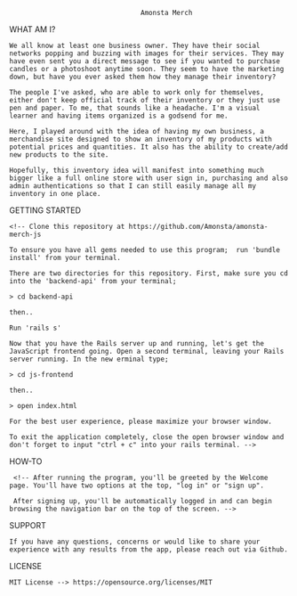 
                                     Amonsta Merch



WHAT AM I?

    We all know at least one business owner. They have their social networks popping and buzzing with images for their services. They may have even sent you a direct message to see if you wanted to purchase candles or a photoshoot anytime soon. They seem to have the marketing down, but have you ever asked them how they manage their inventory?

    The people I've asked, who are able to work only for themselves, either don't keep official track of their inventory or they just use pen and paper. To me, that sounds like a headache. I'm a visual learner and having items organized is a godsend for me. 

    Here, I played around with the idea of having my own business, a merchandise site designed to show an inventory of my products with potential prices and quantities. It also has the ability to create/add new products to the site. 

    Hopefully, this inventory idea will manifest into something much bigger like a full online store with user sign in, purchasing and also admin authentications so that I can still easily manage all my inventory in one place.
   

    
GETTING STARTED
    
    <!-- Clone this repository at https://github.com/Amonsta/amonsta-merch-js

    To ensure you have all gems needed to use this program;  run 'bundle install' from your terminal.
    
    There are two directories for this repository. First, make sure you cd into the 'backend-api' from your terminal;

    > cd backend-api

    then..

    Run 'rails s'

    Now that you have the Rails server up and running, let's get the JavaScript frontend going. Open a second terminal, leaving your Rails server running. In the new erminal type;

    > cd js-frontend

    then..

    > open index.html

    For the best user experience, please maximize your browser window.

    To exit the application completely, close the open browser window and don't forget to input "ctrl + c" into your rails terminal. -->


HOW-TO

     <!-- After running the program, you'll be greeted by the Welcome page. You'll have two options at the top, "log in" or "sign up".

     After signing up, you'll be automatically logged in and can begin browsing the navigation bar on the top of the screen. -->

SUPPORT

    If you have any questions, concerns or would like to share your experience with any results from the app, please reach out via Github.


LICENSE

    MIT License --> https://opensource.org/licenses/MIT



